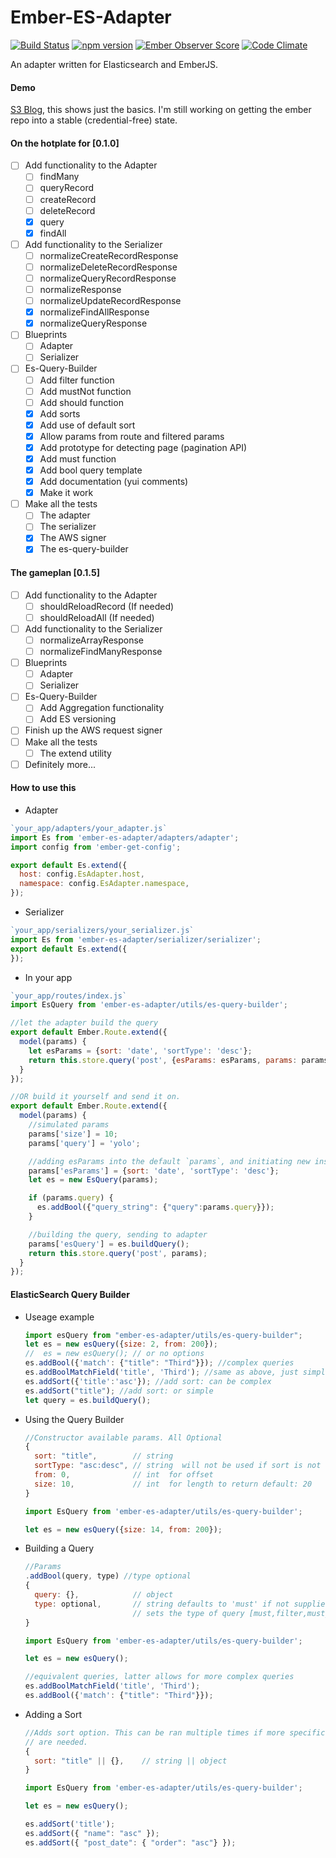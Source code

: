 # Ember-ES-Adapter
[![Build Status](https://travis-ci.org/seanstar12/ember-es-adapter.svg?branch=master)](https://travis-ci.org/seanstar12/ember-es-adapter)
[![npm version](https://badge.fury.io/js/ember-es-adapter.svg)](https://badge.fury.io/js/ember-es-adapter)
[![Ember Observer Score](http://emberobserver.com/badges/ember-es-adapter.svg)](http://emberobserver.com/addons/ember-es-adapter)
[![Code Climate](https://codeclimate.com/github/seanstar12/ember-es-adapter/badges/gpa.svg)](https://codeclimate.com/github/seanstar12/ember-es-adapter)

An adapter written for Elasticsearch and EmberJS.

#### Demo
[S3 Blog](http://ember-s3-blog-prod.s3-website-us-east-1.amazonaws.com/), this shows just the basics. I'm still working on
getting the ember repo into a stable (credential-free) state.

#### On the hotplate for [0.1.0]
  - [ ] Add functionality to the Adapter
    - [ ] findMany
    - [ ] queryRecord
    - [ ] createRecord
    - [ ] deleteRecord
    - [x] query
    - [x] findAll
  - [ ] Add functionality to the Serializer
    - [ ] normalizeCreateRecordResponse
    - [ ] normalizeDeleteRecordResponse
    - [ ] normalizeQueryRecordResponse
    - [ ] normalizeResponse
    - [ ] normalizeUpdateRecordResponse
    - [x] normalizeFindAllResponse
    - [x] normalizeQueryResponse
  - [ ] Blueprints
    - [ ] Adapter
    - [ ] Serializer
  - [ ] Es-Query-Builder
    - [ ] Add filter function 
    - [ ] Add mustNot function 
    - [ ] Add should function 
    - [x] Add sorts
    - [x] Add use of default sort
    - [x] Allow params from route and filtered params
    - [x] Add prototype for detecting page (pagination API)
    - [x] Add must function 
    - [x] Add bool query template
    - [x] Add documentation (yui comments)
    - [x] Make it work
  - [ ] Make all the tests
    - [ ] The adapter
    - [ ] The serializer
    - [x] The AWS signer
    - [x] The es-query-builder

#### The gameplan [0.1.5]
  - [ ] Add functionality to the Adapter
    - [ ] shouldReloadRecord (If needed)
    - [ ] shouldReloadAll (If needed)
  - [ ] Add functionality to the Serializer
    - [ ] normalizeArrayResponse
    - [ ] normalizeFindManyResponse
  - [ ] Blueprints
    - [ ] Adapter
    - [ ] Serializer
  - [ ] Es-Query-Builder
    - [ ] Add Aggregation functionality
    - [ ] Add ES versioning
  - [ ] Finish up the AWS request signer
  - [ ] Make all the tests
    - [ ] The extend utility
  - [ ] Definitely more...

#### How to use this

  * Adapter 

  ```javascript
  `your_app/adapters/your_adapter.js`
  import Es from 'ember-es-adapter/adapters/adapter';
  import config from 'ember-get-config';

  export default Es.extend({
    host: config.EsAdapter.host, 
    namespace: config.EsAdapter.namespace, 
  });
  ```

  * Serializer 

  ```javascript
  `your_app/serializers/your_serializer.js`
  import Es from 'ember-es-adapter/serializer/serializer';
  export default Es.extend({
  });
  ```
  * In your app 

  ```javascript
  `your_app/routes/index.js`
  import EsQuery from 'ember-es-adapter/utils/es-query-builder';

  //let the adapter build the query
  export default Ember.Route.extend({
    model(params) {
      let esParams = {sort: 'date', 'sortType': 'desc'};
      return this.store.query('post', {esParams: esParams, params: params});
    }
  });

  //OR build it yourself and send it on.
  export default Ember.Route.extend({
    model(params) {
      //simulated params
      params['size'] = 10;
      params['query'] = 'yolo';

      //adding esParams into the default `params`, and initiating new instance
      params['esParams'] = {sort: 'date', 'sortType': 'desc'};
      let es = new EsQuery(params);

      if (params.query) {
        es.addBool({"query_string": {"query":params.query}});
      }

      //building the query, sending to adapter
      params['esQuery'] = es.buildQuery();
      return this.store.query('post', params);
    }
  });
  ```

#### ElasticSearch Query Builder
  * Useage example
    ```javascript
    import esQuery from "ember-es-adapter/utils/es-query-builder";
    let es = new esQuery({size: 2, from: 200});
    //  es = new esQuery(); // or no options
    es.addBool({'match': {"title": "Third"}}); //complex queries
    es.addBoolMatchField('title', 'Third'); //same as above, just simple
    es.addSort({'title':'asc'}); //add sort: can be complex
    es.addSort("title"); //add sort: or simple
    let query = es.buildQuery();
    ```

  * Using the Query Builder
    ```javascript
    //Constructor available params. All Optional
    {
      sort: "title",        // string  
      sortType: "asc:desc", // string  will not be used if sort is not defined
      from: 0,              // int  for offset
      size: 10,             // int  for length to return default: 20
    } 

    import EsQuery from 'ember-es-adapter/utils/es-query-builder';

    let es = new esQuery({size: 14, from: 200});
    ```
  * Building a Query
    ```javascript
    //Params
    .addBool(query, type) //type optional
    {
      query: {},            // object  
      type: optional,       // string defaults to 'must' if not supplied
                            // sets the type of query [must,filter,must_not,should]
    } 

    import EsQuery from 'ember-es-adapter/utils/es-query-builder';

    let es = new esQuery();

    //equivalent queries, latter allows for more complex queries
    es.addBoolMatchField('title', 'Third');
    es.addBool({'match': {"title": "Third"}});
    ```
  * Adding a Sort
    ```javascript
    //Adds sort option. This can be ran multiple times if more specific sorts
    // are needed. 
    {
      sort: "title" || {},    // string || object  
    } 

    import EsQuery from 'ember-es-adapter/utils/es-query-builder';

    let es = new esQuery();

    es.addSort('title');
    es.addSort({ "name": "asc" });
    es.addSort({ "post_date": { "order": "asc"} });
    ```

